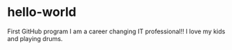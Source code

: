 # hello-world
First GitHub program
I am a career changing IT professional!! I love my kids and playing drums.
